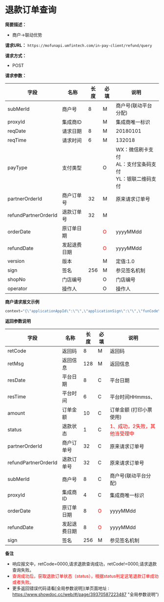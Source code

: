 # 退款订单查询
**简要描述：**
- 商户->联动优势

**请求URL：** 
`https://mofunapi.umfintech.com/in-pay-client/refund/query`

**请求方式：**
- POST 

**请求参数：** 

|	字段	|	名称	|	长度	|	必填	|	说明	|
|----|----|----|----|----|
|	subMerId	|	商户号	|	8	|	M	|	商户号(联动平台分配)	|
|	proxyId	|	集成商ID	|		|	M	|	集成商唯一标识	|
|   reqDate     |请求日期  |8 | M    |20180101 |
|   reqTime |请求时间   |6 |M   |132018  |
|	payType	|	支付类型	|		|	O	|	WX：微信刷卡支付<br>AL：支付宝条码支付<br>YL：银联二维码支付	|
|	partnerOrderId	|	商户订单号	|	32	|	M	|	原来请求订单号	|
|	refundPartnerOrderId	|	退款订单号	|	32	|	M	|		|
|	orderDate	|	原订单日期	|		|	<span style="color:red">O</span>	|	yyyyMMdd	|
|	refundDate	|	发起退费日期	|		|	<span style="color:red">O</span>	|	yyyyMMdd	|
|	version	|	版本	|		|	M	|	定值:1.0	|
|	sign	|	签名	|	256	|	M	|	参见签名机制	|
|	shopNo	|	门店编号	|		|	O	|	门店编号	|
|	operator	|	操作人	|		|	O	|	操作人	|

 **商户请求报文示例**

```java 
context="{\"applicationAppId\":\"\",\"applicationSign\":\"\",\"funCode\":\"THQUERY\",\"operator\":\"\",\"orderDate\":\"20180913\",\"packageName\":\"\",\"partnerOrderId\":\"1809131019330032\",\"payType\":\"\",\"posSN\":\"\",\"proxyId\":\"***\",\"refundDate\":\"20180913\",\"refundPartnerOrderId\":\"20180913101318\",\"reqDate\":\"20181015\",\"reqTime\":\"175001\",\"shopNo\":\"\",\"sign\":\"aMz2kOtP6knlEkfMqo4NPG1IC44S7rZRxs9t1m3axLW+5W4YvwiQKd043hDppwLtS0BESHuIgNgPUqWsTebiYTDyoirJNgjPpX9P1Ua2joXfa/aqjqL82G5EKHFvOfxFlDg7NOjE8/dtpW4eiqoJaxnkaRhcH+wFlbfUKQBcYY8=\",\"subMerId\":\"30029272\"}"
```

 **返回参数说明** 
 
|	字段	|	名称	|	长度	|	必填	|	说明	|
|----|----|----|----|----|
|	retCode	|	返回码	|	8	|	M	|	返回码	|
|	retMsg	|	返回信息	|	128	|	M	|	返回信息	|
|	resDate	|	平台日期	|	8	|	C	|	平台日期	|
|	resTime	|	平台时间	|	6	|	C	|	平台时间HHmmss、	|
|	amount	|	订单金额	|	10	|	C	|	订单金额 (打印小票使用)	|
|	status	|	退款状态	|	1	|	C	|	<span style="color:red">1、成功，2失败，其他当受理中	</span>|
|	partnerOrderId	|	商户订单号	|	32	|	C	|	原来请求订单号	|
|	refundPartnerOrderId	|	退款订单号	|	32	|	C	|	原来请求订单号	|
|	subMerId	|	商户号	|	8	|	C	|	商户号(联动平台分配)	|
|	proxyId	|	集成商ID	|	4	|	C	|	集成商唯一标识	|
|	orderDate	|	原订单日期	|	8	|	<span style="color:red">O</span>	|	yyyyMMdd	|
|	refundDate	|	发起退费日期	|	8	|	<span style="color:red">O</span>	|	yyyyMMdd	|
|	sign	|	签名	|	256	|	M	|	参见签名机制	|


 **备注** 
- 响应报文中，retCode=0000,请求退款查询成功，retCode!=0000,请求退款查询失败。
- <span style="color:red">查询成功后，获取退款订单状态（status），根据status判定这笔退款订单成功或者失败。</span>
- 更多返回错误代码请看[全局参数说明](单页面地址 : https://www.showdoc.cc/web/#/page/39370587223487 "全局参数说明")